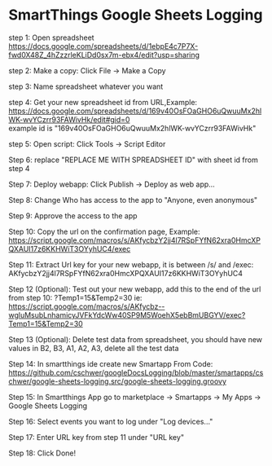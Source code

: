 # SmartThings Google Sheets Logging

step 1: Open spreadsheet https://docs.google.com/spreadsheets/d/1ebpE4c7P7X-fwd0X48Z_4hZzzrleKLiDd0sx7m-ebx4/edit?usp=sharing

step 2: Make a copy: Click File -> Make a Copy

step 3: Name spreadsheet whatever you want

step 4: Get your new spreadsheet id from URL,Example:
https://docs.google.com/spreadsheets/d/169v40OsFOaGHO6uQwuuMx2hlWK-wvYCzrr93FAWivHk/edit#gid=0  
	example id is "169v40OsFOaGHO6uQwuuMx2hlWK-wvYCzrr93FAWivHk"
	
step 5: Open script: Click Tools -> Script Editor

Step 6: replace  "REPLACE ME WITH SPREADSHEET ID" with sheet id from step 4

Step 7: Deploy webapp: Click Publish -> Deploy as web app...

Step 8: Change Who has access to the app to "Anyone, even anonymous"

Step 9: Approve the access to the app

Step 10: Copy the url on the confirmation page, Example:
https://script.google.com/macros/s/AKfycbzY2jj4l7RSpFYfN62xra0HmcXPQXAUI17z6KKHWiT3OYyhUC4/exec

Step 11: Extract Url key for your new webapp, it is between /s/ and /exec: AKfycbzY2jj4l7RSpFYfN62xra0HmcXPQXAUI17z6KKHWiT3OYyhUC4

Step 12 (Optional): Test out your new webapp, add this to the end of the url from step 10: ?Temp1=15&Temp2=30
ie: https://script.google.com/macros/s/AKfycbz--wgluMsubLnhamicyJVFkYdcWw40SP9M5WoehX5ebBmUBGYV/exec?Temp1=15&Temp2=30

Step 13 (Optional): Delete test data from spreadsheet, you should have new values in B2, B3, A1, A2, A3, delete all the test data

Step 14: In smartthings ide create new Smartapp From Code: https://github.com/cschwer/googleDocsLogging/blob/master/smartapps/cschwer/google-sheets-logging.src/google-sheets-logging.groovy

Step 15: In Smartthings App go to marketplace -> Smartapps -> My Apps -> Google Sheets Logging

Step 16: Select events you want to log under "Log devices..."

Step 17: Enter URL key from step 11 under "URL key"

Step 18: Click Done!

